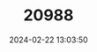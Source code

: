 ---
title: "20988"
category: "Stygobromus hadenoecus"
draft: false
date: 2024-02-22 13:03:50
languages:
  English: ["Devil's Sinkhole Amphipod"]
---